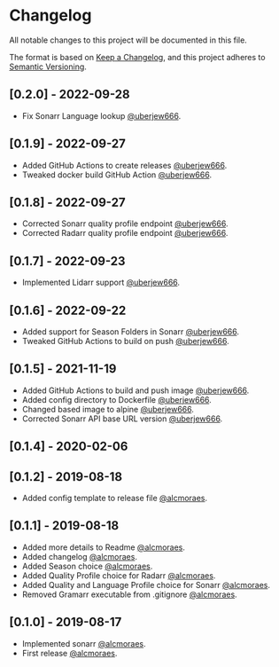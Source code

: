 # Changelog

All notable changes to this project will be documented in this file.

The format is based on [Keep a Changelog](https://keepachangelog.com/en/1.0.0/),
and this project adheres to [Semantic Versioning](https://semver.org/spec/v2.0.0.html).

## [0.2.0] - 2022-09-28

- Fix Sonarr Language lookup [@uberjew666](https://github.com/uberjew666).

## [0.1.9] - 2022-09-27

- Added GitHub Actions to create releases [@uberjew666](https://github.com/uberjew666).
- Tweaked docker build GitHub Action [@uberjew666](https://github.com/uberjew666).

## [0.1.8] - 2022-09-27

- Corrected Sonarr quality profile endpoint [@uberjew666](https://github.com/uberjew666).
- Corrected Radarr quality profile endpoint [@uberjew666](https://github.com/uberjew666).

## [0.1.7] - 2022-09-23

- Implemented Lidarr support [@uberjew666](https://github.com/uberjew666).

## [0.1.6] - 2022-09-22

- Added support for Season Folders in Sonarr [@uberjew666](https://github.com/uberjew666).
- Tweaked GitHub Actions to build on push [@uberjew666](https://github.com/uberjew666).

## [0.1.5] - 2021-11-19

- Added GitHub Actions to build and push image [@uberjew666](https://github.com/uberjew666).
- Added config directory to Dockerfile [@uberjew666](https://github.com/uberjew666).
- Changed based image to alpine [@uberjew666](https://github.com/uberjew666).
- Corrected Sonarr API base URL version [@uberjew666](https://github.com/uberjew666).

## [0.1.4] - 2020-02-06

## [0.1.2] - 2019-08-18

- Added config template to release file [@alcmoraes](https://github.com/alcmoraes).

## [0.1.1] - 2019-08-18

- Added more details to Readme [@alcmoraes](https://github.com/alcmoraes).
- Added changelog [@alcmoraes](https://github.com/alcmoraes).
- Added Season choice [@alcmoraes](https://github.com/alcmoraes).
- Added Quality Profile choice for Radarr [@alcmoraes](https://github.com/alcmoraes).
- Added Quality and Language Profile choice for Sonarr [@alcmoraes](https://github.com/alcmoraes).
- Removed Gramarr executable from .gitignore [@alcmoraes](https://github.com/alcmoraes).

## [0.1.0] - 2019-08-17

- Implemented sonarr [@alcmoraes](https://github.com/alcmoraes).
- First release [@alcmoraes](https://github.com/alcmoraes).